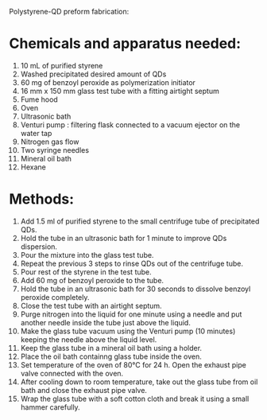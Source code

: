 Polystyrene-QD preform fabrication:

# Chemicals and apparatus needed:

1. 10 mL of purified styrene 
2. Washed precipitated desired amount of QDs
3. 60 mg of benzoyl peroxide as polymerization initiator
4. 16 mm x 150 mm glass test tube with a fitting airtight septum
5. Fume hood
6. Oven
7. Ultrasonic bath 
8. Venturi pump : filtering flask connected to a vacuum ejector on the water tap
9. Nitrogen gas flow
10. Two syringe needles
11. Mineral oil bath 
12. Hexane 

# Methods:
1. Add 1.5 ml of purified styrene to the small centrifuge tube of precipitated QDs.
2. Hold the tube in an ultrasonic bath for 1 minute to improve QDs dispersion.
3. Pour the mixture into the glass test tube.
4. Repeat the previous 3 steps to rinse QDs out of the centrifuge tube.
5. Pour rest of the styrene  in the test tube.
6. Add 60 mg of benzoyl peroxide to the tube.
7. Hold the tube in an ultrasonic bath for 30 seconds to dissolve benzoyl peroxide completely.
8. Close the test tube with an airtight septum.
9. Purge nitrogen into the liquid for one minute using a needle and put another needle inside the tube just above the liquid.
10. Make the glass tube vacuum using the Venturi pump (10 minutes) keeping the needle above the liquid level.
11. Keep the glass tube in a mineral oil bath using a holder.
12. Place the oil bath containng glass tube inside the oven.
13. Set temperature of the oven of 80°C for 24 h. Open the exhaust pipe valve connected with the oven.
14. After cooling down to room temperature, take out the glass tube from oil bath and close the exhaust pipe valve.
15. Wrap the glass tube with a soft cotton cloth and break it using a small hammer carefully.